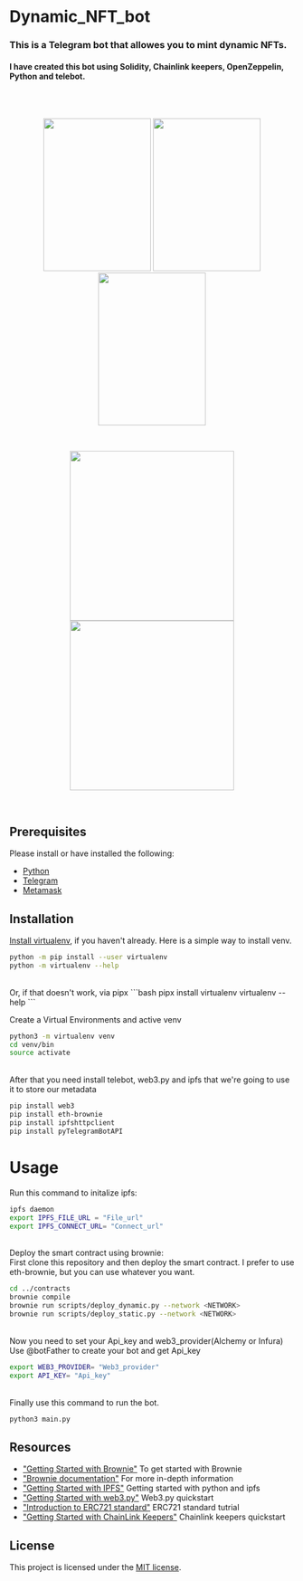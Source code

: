 # Dynamic_NFT_bot
<h3>This is a Telegram bot that allowes you to mint dynamic NFTs.</h3><h4>I have created this bot using Solidity, Chainlink keepers, OpenZeppelin, Python and telebot.</h4>

<br/><br/>
<p align="center">
<img src="https://github.com/Sajad-Salehi/Dynamic_NFT_Bot/blob/main/images/1.png" width="190" height="270">
<img src="https://github.com/Sajad-Salehi/Dynamic_NFT_Bot/blob/main/images/2.png" width="190" height="270">
<img src="https://github.com/Sajad-Salehi/Dynamic_NFT_Bot/blob/main/images/3.png" width="190" height="270">
</p><br>

<p align="center">
<img src="https://github.com/Sajad-Salehi/Dynamic_NFT_Bot/blob/main/images/4.png" width="290" height="300">
<img src="https://github.com/Sajad-Salehi/Dynamic_NFT_Bot/blob/main/images/5.png" width="290" height="300">
</p><br>

## Prerequisites
Please install or have installed the following:

- [Python](https://www.python.org/downloads/)
- [Telegram](https://telegram.org/)
- [Metamask](https://www.google.com/url?sa=t&rct=j&q=&esrc=s&source=web&cd=&cad=rja&uact=8&ved=2ahUKEwjtl7Oi6N_4AhWei_0HHbjzDH4QjBB6BAgHEAE&url=https%3A%2F%2Fmetamask.io%2Fdownload%2F&usg=AOvVaw049ASZIf5umKu9KN8vjUeH)


## Installation
[Install virtualenv](https://virtualenv.pypa.io/en/latest/installation.html), if you haven't already. Here is a simple way to install venv.

```bash
python -m pip install --user virtualenv
python -m virtualenv --help
```
<br>
Or, if that doesn't work, via pipx
```bash
pipx install virtualenv
virtualenv --help
```

Create a Virtual Environments and active venv
```bash
python3 -m virtualenv venv
cd venv/bin
source activate
```

<br/>After that you need install telebot, web3.py and ipfs that we're going to use it to store our metadata 
```bash
pip install web3
pip install eth-brownie
pip install ipfshttpclient
pip install pyTelegramBotAPI
```

# Usage
Run this command to initalize ipfs:
```bash
ipfs daemon 
export IPFS_FILE_URL = "File_url"
export IPFS_CONNECT_URL= "Connect_url"
```

<br>Deploy the smart contract using brownie:<br>
First clone this repository and then deploy the smart contract. I prefer to use eth-brownie, but you can use whatever you want.
```bash
cd ../contracts
brownie compile
brownie run scripts/deploy_dynamic.py --network <NETWORK>
brownie run scripts/deploy_static.py --network <NETWORK>
```

<br>Now you need to set your Api_key and web3_provider(Alchemy or Infura)<br>
Use @botFather to create your bot and get Api_key
```bash
export WEB3_PROVIDER= "Web3_provider"
export API_KEY= "Api_key"
```


<br>Finally use this command to run the bot.
```bash
python3 main.py
```


## Resources


* ["Getting Started with Brownie"](https://medium.com/@iamdefinitelyahuman/getting-started-with-brownie-part-1-9b2181f4cb99) To get started with Brownie
* ["Brownie documentation"](https://eth-brownie.readthedocs.io/en/stable/) For more in-depth information
* ["Getting Started with IPFS"](https://medium.com/python-pandemonium/getting-started-with-python-and-ipfs-94d14fdffd10) Getting started with python and ipfs
* ["Getting Started with web3.py"](https://medium.com/geekculture/interacting-with-ethereum-network-in-python-using-web3-py-part-4-73ee4c978626) Web3.py quickstart
* ["Introduction to ERC721 standard"](https://medium.com/blockchannel/walking-through-the-erc721-full-implementation-72ad72735f3c) ERC721 standard tutrial
* ["Getting Started with ChainLink Keepers"](https://medium.com/coinmonks/get-started-with-chainlink-keepers-477c391046d7) Chainlink keepers quickstart


## License

This project is licensed under the [MIT license](LICENSE).
